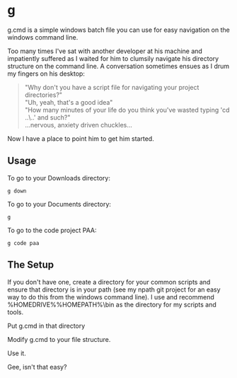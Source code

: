 g
=

g.cmd is a simple windows batch file you can use for easy navigation on the windows command line. 

Too many times I've sat with another developer at his machine and impatiently suffered as I waited for him to clumsily navigate his directory structure on the command line. A conversation sometimes ensues as I drum my fingers on his desktop:

>"Why don't you have a script file for navigating your project directories?"<br/>
>"Uh, yeah, that's a good idea"<br/>
>"How many minutes of your life do you think you've wasted typing 'cd ..\\..' and such?"<br/>
>...nervous, anxiety driven chuckles... 

Now I have a place to point him to get him started.

Usage
---------
To go to your Downloads directory:

    g down

To go to your Documents directory:

    g

To go to the code project PAA:

    g code paa

The Setup
---------
If you don't have one, create a directory for your common scripts and ensure that directory is in your path (see my npath git project for an easy way to do this from the windows command line). I use and recommend %HOMEDRIVE%%HOMEPATH%\bin as the directory for my scripts and tools.

Put g.cmd in that directory

Modify g.cmd to your file structure.

Use it.

Gee, isn't that easy?

